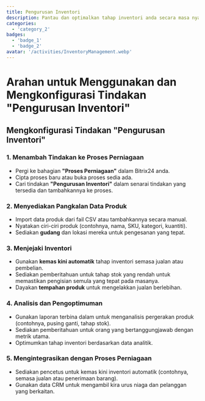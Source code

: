 ```yaml
---
title: Pengurusan Inventori
description: Pantau dan optimalkan tahap inventori anda secara masa nyata.
categories: 
  - 'category_2'
badges: 
  - 'badge_1'
  - 'badge_2'
avatar: '/activities/InventoryManagement.webp'
---
```

# Arahan untuk Menggunakan dan Mengkonfigurasi Tindakan "Pengurusan Inventori"

## **Mengkonfigurasi Tindakan "Pengurusan Inventori"**

### 1. Menambah Tindakan ke Proses Perniagaan
- Pergi ke bahagian **"Proses Perniagaan"** dalam Bitrix24 anda.
- Cipta proses baru atau buka proses sedia ada.
- Cari tindakan **"Pengurusan Inventori"** dalam senarai tindakan yang tersedia dan tambahkannya ke proses.

### 2. Menyediakan Pangkalan Data Produk
- Import data produk dari fail CSV atau tambahkannya secara manual.
- Nyatakan ciri-ciri produk (contohnya, nama, SKU, kategori, kuantiti).
- Sediakan **gudang** dan lokasi mereka untuk pengesanan yang tepat.

### 3. Menjejaki Inventori
- Gunakan **kemas kini automatik** tahap inventori semasa jualan atau pembelian.
- Sediakan pemberitahuan untuk tahap stok yang rendah untuk memastikan pengisian semula yang tepat pada masanya.
- Dayakan **tempahan produk** untuk mengelakkan jualan berlebihan.

### 4. Analisis dan Pengoptimuman
- Gunakan laporan terbina dalam untuk menganalisis pergerakan produk (contohnya, pusing ganti, tahap stok).
- Sediakan pemberitahuan untuk orang yang bertanggungjawab dengan metrik utama.
- Optimumkan tahap inventori berdasarkan data analitik.

### 5. Mengintegrasikan dengan Proses Perniagaan
- Sediakan pencetus untuk kemas kini inventori automatik (contohnya, semasa jualan atau penerimaan barang).
- Gunakan data CRM untuk mengambil kira urus niaga dan pelanggan yang berkaitan.